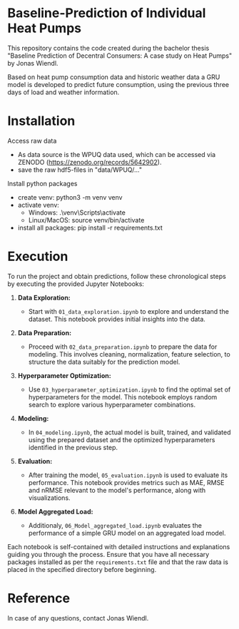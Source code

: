 # Baseline-Prediction of Individual Heat Pumps

This repository contains the code created during the bachelor thesis "Baseline Prediction of Decentral Consumers: A case study on Heat Pumps" by Jonas Wiendl. 

Based on heat pump consumption data and historic weather data a GRU model is developed to predict future consumption, using the previous three days of load and weather information. 

# Installation

Access raw data
- As data source is the WPUQ data used, which can be accessed via ZENODO (https://zenodo.org/records/5642902). 
- save the raw hdf5-files in "data/WPUQ/..."

Install python packages
- create venv: python3 -m venv venv
- activate venv: 
    - Windows: .\venv\Scripts\activate
    - Linux/MacOS: source venv/bin/activate
- install all packages: pip install -r requirements.txt

# Execution

To run the project and obtain predictions, follow these chronological steps by executing the provided Jupyter Notebooks:

1. **Data Exploration:**
   - Start with `01_data_exploration.ipynb` to explore and understand the dataset. This notebook provides initial insights into the data.

2. **Data Preparation:**
   - Proceed with `02_data_preparation.ipynb` to prepare the data for modeling. This involves cleaning, normalization, feature selection, to structure the data suitably for the prediction model.

3. **Hyperparameter Optimization:**
   - Use `03_hyperparameter_optimization.ipynb` to find the optimal set of hyperparameters for the model. This notebook employs random search to explore various hyperparameter combinations.

4. **Modeling:**
   - In `04_modeling.ipynb`, the actual model is built, trained, and validated using the prepared dataset and the optimized hyperparameters identified in the previous step.

5. **Evaluation:**
   - After training the model, `05_evaluation.ipynb` is used to evaluate its performance. This notebook provides metrics such as MAE, RMSE and nRMSE relevant to the model's performance, along with visualizations.

6. **Model Aggregated Load:**
   - Additionaly, `06_Model_aggregated_load.ipynb` evaluates the performance of a simple GRU model on an aggregated load model.

Each notebook is self-contained with detailed instructions and explanations guiding you through the process. Ensure that you have all necessary packages installed as per the `requirements.txt` file and that the raw data is placed in the specified directory before beginning.

# Reference
In case of any questions, contact Jonas Wiendl. 




